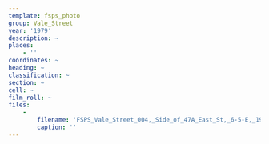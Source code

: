```yaml
---
template: fsps_photo
group: Vale_Street
year: '1979'
description: ~
places:
    - ''
coordinates: ~
heading: ~
classification: ~
section: ~
cell: ~
film_roll: ~
files:
    -
        filename: 'FSPS_Vale_Street_004,_Side_of_47A_East_St,_6-5-E,_1979.png'
        caption: ''
---
```

